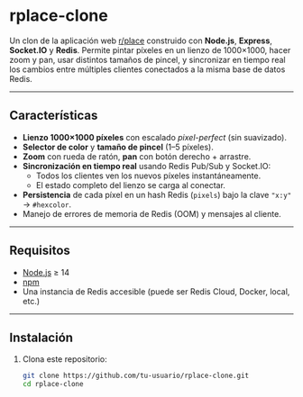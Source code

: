 # rplace-clone

Un clon de la aplicación web [r/place](https://www.reddit.com/r/place/) construido con **Node.js**, **Express**, **Socket.IO** y **Redis**. Permite pintar píxeles en un lienzo de 1000×1000, hacer zoom y pan, usar distintos tamaños de pincel, y sincronizar en tiempo real los cambios entre múltiples clientes conectados a la misma base de datos Redis.

---

## Características

- **Lienzo 1000×1000 píxeles** con escalado _pixel-perfect_ (sin suavizado).
- **Selector de color** y **tamaño de pincel** (1–5 píxeles).
- **Zoom** con rueda de ratón, **pan** con botón derecho + arrastre.
- **Sincronización en tiempo real** usando Redis Pub/Sub y Socket.IO:
  - Todos los clientes ven los nuevos píxeles instantáneamente.
  - El estado completo del lienzo se carga al conectar.
- **Persistencia** de cada píxel en un hash Redis (`pixels`) bajo la clave `"x:y"` → `#hexcolor`.
- Manejo de errores de memoria de Redis (OOM) y mensajes al cliente.

---

## Requisitos

- [Node.js](https://nodejs.org/) ≥ 14   
- [npm](https://npmjs.com/)  
- Una instancia de Redis accesible (puede ser Redis Cloud, Docker, local, etc.)

---

## Instalación

1. Clona este repositorio:
   ```bash
   git clone https://github.com/tu-usuario/rplace-clone.git
   cd rplace-clone
